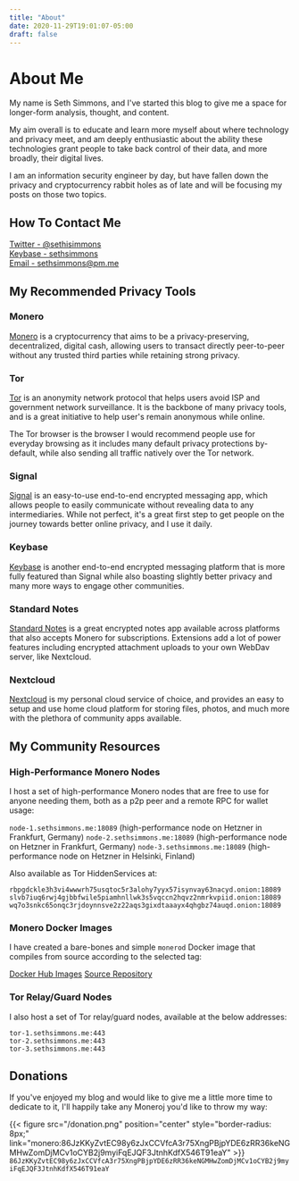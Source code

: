 ```yaml
---
title: "About"
date: 2020-11-29T19:01:07-05:00
draft: false
---
```


# About Me  

My name is Seth Simmons, and I've started this blog to give me a space for longer-form analysis, thought, and content.

My aim overall is to educate and learn more myself about where technology and privacy meet, and am deeply enthusiastic 
about the ability these technologies grant people to take back control of their data, and more broadly, their digital 
lives.

I am an information security engineer by day, but have fallen down the privacy and cryptocurrency rabbit holes as of 
late and will be focusing my posts on those two topics.

## How To Contact Me  

[Twitter - @sethisimmons](https://twitter.com/sethisimmons)  
[Keybase - sethsimmons](https://keybase.io/sethsimmons)  
[Email - sethsimmons@pm.me](mailto:sethsimmons@pm.me)  

## My Recommended Privacy Tools

### Monero  

[Monero](https://www.getmonero.org/) is a cryptocurrency that aims to be a privacy-preserving, decentralized, digital cash,
 allowing users to transact directly peer-to-peer without any trusted third parties while retaining strong privacy.
 
### Tor  

[Tor](https://www.torproject.org/) is an anonymity network protocol that helps users avoid ISP and government network 
surveillance. It is the backbone of many privacy tools, and is a great initiative to help user's remain anonymous while 
online. 

The Tor browser is the browser I would recommend people use for everyday browsing as it includes many default privacy protections by-default, while also sending all traffic natively over the Tor network.

### Signal  

[Signal](https://www.signal.org/) is an easy-to-use end-to-end encrypted messaging app, which allows people to easily 
communicate without revealing data to any intermediaries. While not perfect, it's a great first step to get people on 
the journey towards better online privacy, and I use it daily.

### Keybase  

[Keybase](https://keybase.io/) is another end-to-end encrypted messaging platform that is more fully featured than 
Signal while also boasting slightly better privacy and many more ways to engage other communities.

### Standard Notes

[Standard Notes](https://standardnotes.org/) is a great encrypted notes app available across platforms that also accepts Monero for subscriptions. Extensions add a lot of power features including encrypted attachment uploads to your own WebDav server, like Nextcloud.

### Nextcloud

[Nextcloud](https://nextcloud.com/athome/) is my personal cloud service of choice, and provides an easy to setup and use home cloud platform for storing files, photos, and much more with the plethora of community apps available.

## My Community Resources

### High-Performance Monero Nodes

I host a set of high-performance Monero nodes that are free to use for anyone needing them, both as a p2p peer and a remote RPC for wallet usage:

`node-1.sethsimmons.me:18089` (high-performance node on Hetzner in Frankfurt, Germany)
`node-2.sethsimmons.me:18089` (high-performance node on Hetzner in Frankfurt, Germany)
`node-3.sethsimmons.me:18089` (high-performance node on Hetzner in Helsinki, Finland)

Also available as Tor HiddenServices at:

`rbpgdckle3h3vi4wwwrh75usqtoc5r3alohy7yyx57isynvay63nacyd.onion:18089`  
`slvb7iuq6rwj4gjbbfwile5piamhnllwk3s5vqccn2hqvz2nmrkvpiid.onion:18089`  
`wq7o3snkc65onqc3rjdoynnsve2z22aqs3gixdtaaayx4qhgbz74auqd.onion:18089`  

### Monero Docker Images

I have created a bare-bones and simple `monerod` Docker image that compiles from source according to the selected tag:

[Docker Hub Images](https://hub.docker.com/r/sethsimmons/simple-monerod)
[Source Repository](https://github.com/sethsimmons/simple-monerod-docker)

### Tor Relay/Guard Nodes

I also host a set of Tor relay/guard nodes, available at the below addresses:

`tor-1.sethsimmons.me:443`  
`tor-2.sethsimmons.me:443`  
`tor-3.sethsimmons.me:443`  

## Donations

If you've enjoyed my blog and would like to give me a little more time to dedicate to it, I'll happily take any Moneroj you'd like to throw my way:

{{< figure src="/donation.png" position="center" style="border-radius: 8px;" link="monero:86JzKKyZvtEC98y6zJxCCVfcA3r75XngPBjpYDE6zRR36keNGMHwZomDjMCv1oCYB2j9myiFqEJQF3JtnhKdfX546T91eaY" >}}
`86JzKKyZvtEC98y6zJxCCVfcA3r75XngPBjpYDE6zRR36keNGMHwZomDjMCv1oCYB2j9myiFqEJQF3JtnhKdfX546T91eaY`